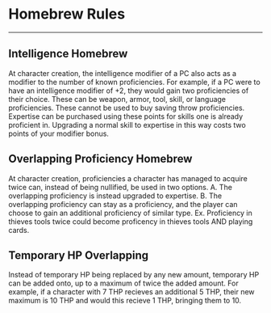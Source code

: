 # Homebrew Rules
---

## Intelligence Homebrew
At character creation, the intelligence modifier of a PC also acts as a modifier to the number of known proficiencies. For example, if a PC were to have an intelligence modifier of +2, they would gain two proficiencies of their choice. These can be weapon, armor, tool, skill, or language proficiencies. These cannot be used to buy saving throw proficiencies. 
Expertise can be purchased using these points for skills one is already proficient in. Upgrading a normal skill to expertise in this way costs two points of your modifier bonus.

## Overlapping Proficiency Homebrew
At character creation, proficiencies a character has managed to acquire twice can, instead of being nullified, be used in two options.
A. The overlapping proficiency is instead upgraded to expertise.
B. The overlapping proficiency can stay as a proficiency, and the player can choose to gain an additional proficiency of similar type. Ex. Proficiency in thieves tools twice could become proficency in thieves tools AND playing cards.

## Temporary HP Overlapping
Instead of temporary HP being replaced by any new amount, temporary HP can be added onto, up to a maximum of twice the added amount.
For example, if a character with 7 THP recieves an additional 5 THP, their new maximum is 10 THP and would this recieve 1 THP, bringing them to 10.